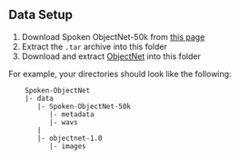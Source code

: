 ## Data Setup

1.  Download Spoken ObjectNet-50k from [this page](http://groups.csail.mit.edu/sls/downloads/son/index.cgi)
2.  Extract the `.tar` archive into this folder
3.  Download and extract [ObjectNet](https://objectnet.dev/) into this folder

For example, your directories should look like the following:

```
    Spoken-ObjectNet
    |- data
       |- Spoken-ObjectNet-50k
          |- metadata
          |- wavs
       |
       |- objectnet-1.0
          |- images

